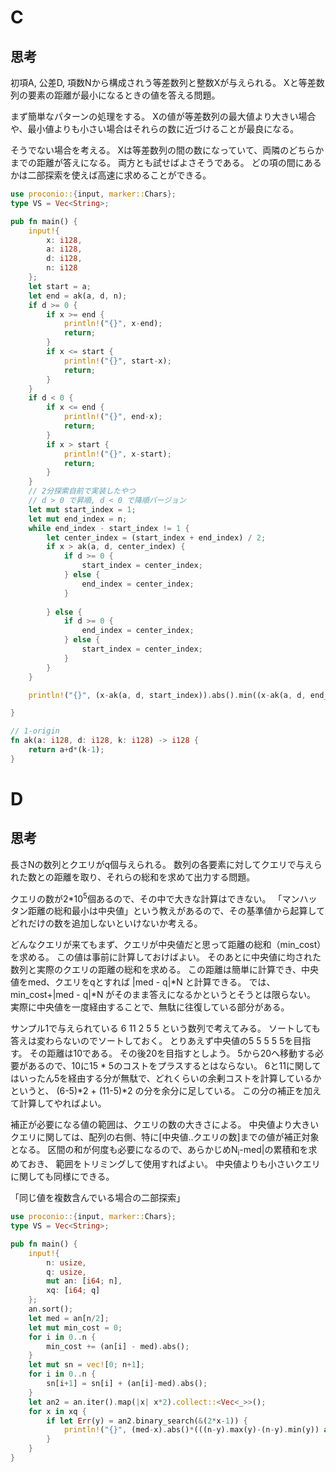 # C
## 思考
初項A, 公差D, 項数Nから構成されう等差数列と整数Xが与えられる。
Xと等差数列の要素の距離が最小になるときの値を答える問題。

まず簡単なパターンの処理をする。
Xの値が等差数列の最大値より大きい場合や、最小値よりも小さい場合はそれらの数に近づけることが最良になる。

そうでない場合を考える。
Xは等差数列の間の数になっていて、両隣のどちらかまでの距離が答えになる。
両方とも試せばよさそうである。
どの項の間にあるかは二部探索を使えば高速に求めることができる。
```rust
use proconio::{input, marker::Chars};
type VS = Vec<String>;

pub fn main() {
    input!{
        x: i128,
        a: i128,
        d: i128,
        n: i128
    };
    let start = a;
    let end = ak(a, d, n);
    if d >= 0 {
        if x >= end {
            println!("{}", x-end);
            return;
        }
        if x <= start {
            println!("{}", start-x);
            return;
        }
    }
    if d < 0 {
        if x <= end {
            println!("{}", end-x);
            return;
        }
        if x > start {
            println!("{}", x-start);
            return;
        }
    }
    // 2分探索自前で実装したやつ
    // d > 0 で昇順, d < 0 で降順バージョン
    let mut start_index = 1;
    let mut end_index = n;
    while end_index - start_index != 1 {
        let center_index = (start_index + end_index) / 2;
        if x > ak(a, d, center_index) {
            if d >= 0 {
                start_index = center_index;
            } else {
                end_index = center_index;
            }
            
        } else {
            if d >= 0 {
                end_index = center_index;
            } else {
                start_index = center_index;
            }
        }
    }

    println!("{}", (x-ak(a, d, start_index)).abs().min((x-ak(a, d, end_index)).abs()));

}

// 1-origin
fn ak(a: i128, d: i128, k: i128) -> i128 {
    return a+d*(k-1);
}
```

# D
## 思考
長さNの数列とクエリがq個与えられる。
数列の各要素に対してクエリで与えられた数との距離を取り、それらの総和を求めて出力する問題。

クエリの数が2*10<sup>5</sup>個あるので、その中で大きな計算はできない。
「マンハッタン距離の総和最小は中央値」という教えがあるので、その基準値から起算してどれだけの数を追加しないといけないか考える。

どんなクエリが来てもまず、クエリが中央値だと思って距離の総和（min_cost）を求める。
この値は事前に計算しておけばよい。
そのあとに中央値に均された数列と実際のクエリの距離の総和を求める。
この距離は簡単に計算でき、中央値をmed、クエリをqとすれば
|med - q|*N と計算できる。
では、min_cost+|med - q|*N がそのまま答えになるかというとそうとは限らない。
実際に中央値を一度経由することで、無駄に往復している部分がある。

サンプル1で与えられている 6 11 2 5 5 という数列で考えてみる。
ソートしても答えは変わらないのでソートしておく。
とりあえず中央値の5 5 5 5 5を目指す。
その距離は10である。
その後20を目指すとしよう。
5から20へ移動する必要があるので、10に15 * 5のコストをプラスするとはならない。
6と11に関してはいったん5を経由する分が無駄で、どれくらいの余剰コストを計算しているかというと、
(6-5)*2 + (11-5)*2 の分を余分に足している。
この分の補正を加えて計算してやればよい。

補正が必要になる値の範囲は、クエリの数の大きさによる。
中央値より大きいクエリに関しては、配列の右側、特に[中央値..クエリの数]までの値が補正対象となる。
区間の和が何度も必要になるので、あらかじめN<sub>i</sub>-med|の累積和を求めておき、
範囲をトリミングして使用すればよい。
中央値よりも小さいクエリに関しても同様にできる。

「同じ値を複数含んでいる場合の二部探索」
```rust
use proconio::{input, marker::Chars};
type VS = Vec<String>;

pub fn main() {
    input!{
        n: usize,
        q: usize,
        mut an: [i64; n],
        xq: [i64; q]
    };
    an.sort();
    let med = an[n/2];
    let mut min_cost = 0;
    for i in 0..n {
        min_cost += (an[i] - med).abs();
    }
    let mut sn = vec![0; n+1];
    for i in 0..n {
        sn[i+1] = sn[i] + (an[i]-med).abs();
    }
    let an2 = an.iter().map(|x| x*2).collect::<Vec<_>>();
    for x in xq {
        if let Err(y) = an2.binary_search(&(2*x-1)) {
            println!("{}", (med-x).abs()*(((n-y).max(y)-(n-y).min(y)) as i64) - (sn[(n/2).max(y)]-sn[(n/2).min(y)])*2 + min_cost);
        }
    }
}
```